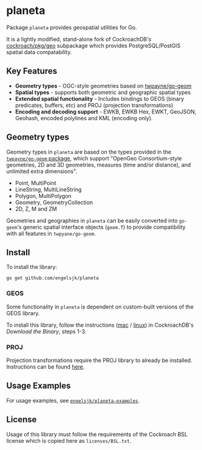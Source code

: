 # planeta

Package ```planeta``` provides geospatial utilities for Go.

It is a lightly modified, stand-alone fork of CockroachDB's [cockroach/pkg/geo](https://github.com/cockroachdb/cockroach/tree/master/pkg/geo) subpackage which provides PostgreSQL/PostGIS spatial data compatability. 

## Key Features

* **Geometry types** - OGC-style geometries based on [twpayne/go-geom](https://github.com/twpayne/go-geom/) 
* **Spatial types** - supports both geometric and geographic spatial types
* **Extended spatial functionality** - Includes bindings to GEOS (binary predicates, buffers, etc) and PROJ (projection transformations)  
* **Encoding and decoding support** - EWKB, EWKB Hex, EWKT, GeoJSON, Geohash, encoded polylines and KML (encoding only).

## Geometry types

Geometry types in ```planeta``` are based on the types provided in the [```twpayne/go-geom``` package](https://github.com/twpayne/go-geom/), which support "OpenGeo Consortium-style geometries, 2D and 3D geometries, measures (time and/or distance), and unlimited extra dimensions".

* Point, MultiPoint
* LineString, MultiLineString
* Polygon, MultiPolygon
* Geometry, GeometryCollection
* 2D, Z, M and ZM

Geometries and geographies in ```planeta``` can be easily converted into ```go-geom```'s generic spatial interface objects (```geom.T```) to provide compatibility with all features in ```twpyane/go-geom```.

## Install

To install the library:

```go get github.com/engelsjk/planeta```

### GEOS

Some functionality in ```planeta``` is dependent on custom-built versions of the GEOS library.

To install this library, follow the instructions ([mac](https://www.cockroachlabs.com/docs/stable/install-cockroachdb-mac.html) / [linux](https://www.cockroachlabs.com/docs/stable/install-cockroachdb-linux.html)) in CockroachDB's *Download the Binary*, steps 1-3.

### PROJ

Projection transformations require the PROJ library to already be installed. Instructions can be found [here](https://proj.org/install.html).

## Usage Examples

For usage examples, see [```engelsjk/planeta-examples```](https://github.com/engelsjk/planeta-examples/).

## License

Usage of this library must follow the requirements of the Cockroach BSL license which is copied here as ```licenses/BSL.txt```.

